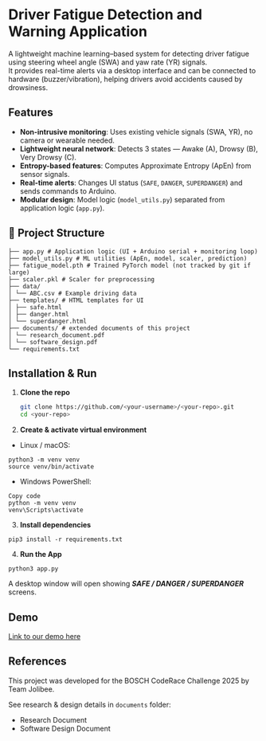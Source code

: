 # Driver Fatigue Detection and Warning Application

A lightweight machine learning–based system for detecting driver fatigue using steering wheel angle (SWA) and yaw rate (YR) signals.  
It provides real-time alerts via a desktop interface and can be connected to hardware (buzzer/vibration), helping drivers avoid accidents caused by drowsiness.


## Features

- **Non-intrusive monitoring**: Uses existing vehicle signals (SWA, YR), no camera or wearable needed.
- **Lightweight neural network**: Detects 3 states — Awake (A), Drowsy (B), Very Drowsy (C).
- **Entropy-based features**: Computes Approximate Entropy (ApEn) from sensor signals.
- **Real-time alerts**: Changes UI status (`SAFE`, `DANGER`, `SUPERDANGER`) and sends commands to Arduino.
- **Modular design**: Model logic (`model_utils.py`) separated from application logic (`app.py`).


## 📂 Project Structure
```
├── app.py # Application logic (UI + Arduino serial + monitoring loop)
├── model_utils.py # ML utilities (ApEn, model, scaler, prediction)
├── fatigue_model.pth # Trained PyTorch model (not tracked by git if large)
├── scaler.pkl # Scaler for preprocessing
├── data/
│ └── ABC.csv # Example driving data
├── templates/ # HTML templates for UI
│ ├── safe.html
│ ├── danger.html
│ └── superdanger.html
├── documents/ # extended documents of this project
│ └── research_document.pdf
│ └── software_design.pdf
└── requirements.txt 
```

## Installation & Run 

1. **Clone the repo**
   ```bash
   git clone https://github.com/<your-username>/<your-repo>.git
   cd <your-repo>

2. **Create & activate virtual environment**

- Linux / macOS:
```
python3 -m venv venv
source venv/bin/activate
```

- Windows PowerShell:
```
Copy code
python -m venv venv
venv\Scripts\activate
```

3. **Install dependencies**
```
pip3 install -r requirements.txt
```

4. **Run the App**
```
python3 app.py
```
A desktop window will open showing ***SAFE / DANGER / SUPERDANGER*** screens.

## Demo
[Link to our demo here](https://youtu.be/9SD8_7Hnhpc)

## References
This project was developed for the BOSCH CodeRace Challenge 2025 by Team Jolibee.

See research & design details in `documents` folder:
- Research Document
- Software Design Document
